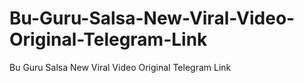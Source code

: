 # Bu-Guru-Salsa-New-Viral-Video-Original-Telegram-Link
Bu Guru Salsa New Viral Video Original Telegram Link
